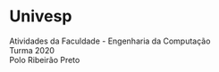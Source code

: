 # Univesp
 Atividades da Faculdade - Engenharia da Computação<br>
 Turma 2020<br>
 Polo Ribeirão Preto

